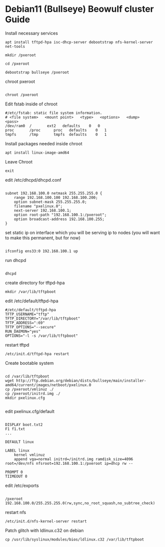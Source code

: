 # Debian11 (Bullseye) Beowulf cluster Guide


Install necessary services
```
apt install tftpd-hpa isc-dhcp-server debootstrap nfs-kernel-server net-tools

mkdir /pxeroot
  
cd /pxeroot
  
debootstrap bullseye /pxeroot

```
chroot pxeroot

```

chroot /pxeroot

```


Edit fstab inside of chroot
```
#/etc/fstab: static file system information.
# <file system>   <mount point>   <type>   <options>   <dump>    <pass>
/dev/ram0  /       ext2   defaults    0   0
proc       /proc      proc   defaults    0   1
tmpfs      /tmp       tmpfs  defaults    0   1
```
Install packages needed inside chroot
```
apt install linux-image-amd64

```
Leave Chroot

```
exit

```

edit /etc/dhcpd/dhcpd.conf

```

subnet 192.168.100.0 netmask 255.255.255.0 {
    range 192.168.100.100 192.168.100.200;
    option subnet-mask 255.255.255.0;
    filename "pxelinux.0";
    next-server 192.168.100.1;
    option root-path "192.168.100.1:/pxeroot";
    option broadcast-address 192.168.100.255;
}

```
set static ip on interface which you will be serving ip to nodes (you will want to make this permanent, but for now)

```

ifconfig ens33:0 192.168.100.1 up

```

run dhcpd

```

dhcpd

```
create directory for tftpd-hpa
```
mkdir /var/lib/tftpboot
```
edit /etc/default/tftpd-hpa

```
#/etc/default/tftpd-hpa
TFTP_USERNAME="tftp"
TFTP_DIRECTORY="/var/lib/tftpboot"
TFTP_ADDRESS=":69"
TFTP_OPTIONS="--secure"
RUN_DAEMON="yes"
OPTIONS="-l -s /var/lib/tftpboot"

```

restart tftpd

```
/etc/init.d/tftpd-hpa restart

```

Create bootable system

```

cd /var/lib/tftpboot
wget http://ftp.debian.org/debian/dists/bullseye/main/installer-amd64/current/images/netboot/pxelinux.0
cp /pxeroot/vmlinuz ./
cp /pxeroot/initrd.img ./
mkdir pxelinux.cfg


```

edit pxelinux.cfg/default

```

DISPLAY boot.txt2
F1 f1.txt
...

DEFAULT linux

LABEL linux
    kernel vmlinuz
    append vga=normal initrd=/initrd.img ramdisk_size=4096 root=/dev/nfs nfsroot=192.168.100.1:/pxeroot ip=dhcp rw --

PROMPT 0
TIIMEOUT 0

```

edit /etc/exports

```

/pxeroot    192.168.100.0/255.255.255.0(rw,sync,no_root_squash,no_subtree_check)

```

restart nfs

```
/etc/init.d/nfs-kernel-server restart
```

Patch glitch with ldlinux.c32 on debian

```
cp /usr/lib/syslinux/modules/bios/ldlinux.c32 /var/lib/tftpboot
```








